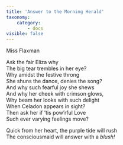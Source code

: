 ```yaml
---
title: 'Answer to the Morning Herald'
taxonomy:
    category:
        - docs
visible: false
---
```


<div class="author">Miss Flaxman</div>

Ask the fair Eliza why  
The big tear trembles in her eye?  
Why amidst the festive throng  
She shuns the dance, denies the song?  
And why such fearful joy she shews  
And why her cheek with crimson glows,  
Why beam her looks with such delight  
When Celadon appears in sight?  
Then ask her if ’tis pow’rful Love  
Such ever varying feelings move?  
  
Quick from her heart, the purple tide will rush  
The consciousmaid will answer with a *blush!*